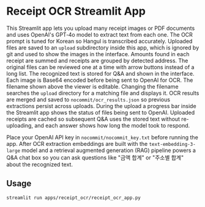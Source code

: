 # Receipt OCR Streamlit App

This Streamlit app lets you upload many receipt images or PDF documents and uses
OpenAI's GPT‑4o model to extract text from each one. The OCR prompt is tuned for
Korean so Hangul is transcribed accurately. Uploaded files are saved to an
`upload` subdirectory inside this app, which is ignored by git and used to show
the images in the interface. Amounts found in each receipt are
summed and receipts are grouped by detected address. The original files can be
reviewed one at a time with arrow buttons instead of a long list. The recognized
text is stored for Q&A and shown in the interface. Each image is
Base64 encoded before being sent to OpenAI for OCR. The filename shown above the
viewer is editable. Changing the filename searches the `upload` directory for a
matching file and displays it. OCR results are merged and saved to
`nocommit/ocr_results.json` so
previous extractions persist across uploads.
During the upload a progress bar inside the Streamlit app shows the status of
files being sent to OpenAI.
Uploaded receipts are cached so subsequent Q&A uses the stored text without
re-uploading, and each answer shows how long the model took to respond.

Place your OpenAI API key in `nocommit/nocommit_key.txt` before running the app.
After OCR extraction embeddings are built with the `text-embedding-3-large` model
and a retrieval augmented generation (RAG) pipeline powers a Q&A chat box so you
can ask questions like "금액 합계" or "주소별 합계" about the recognized text.

## Usage
```
streamlit run apps/receipt_ocr/receipt_ocr_app.py
```
